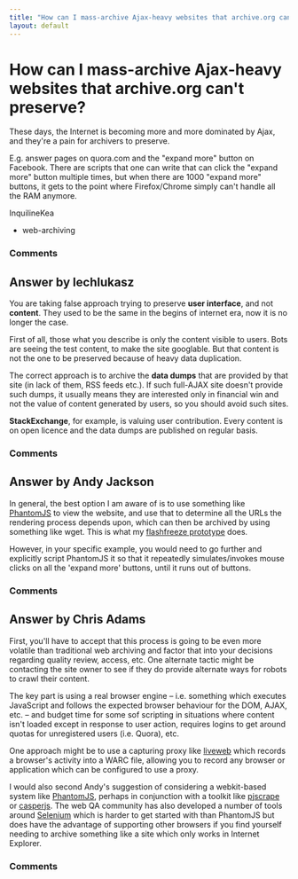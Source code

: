 ```yaml
---
title: "How can I mass-archive Ajax-heavy websites that archive.org can't preserve?"
layout: default
---
```

How can I mass-archive Ajax-heavy websites that archive.org can't preserve?
=====================
These days, the Internet is becoming more and more dominated by Ajax,
and they're a pain for archivers to preserve.

E.g. answer pages on quora.com and the "expand more" button on Facebook.
There are scripts that one can write that can click the "expand more"
button multiple times, but when there are 1000 "expand more" buttons, it
gets to the point where Firefox/Chrome simply can't handle all the RAM
anymore.

InquilineKea

<ul class="tags"><li class="tag">web-archiving</li></ul>

### Comments ###


Answer by lechlukasz
----------------
You are taking false approach trying to preserve **user interface**, and
not **content**. They used to be the same in the begins of internet era,
now it is no longer the case.

First of all, those what you describe is only the content visible to
users. Bots are seeing the test content, to make the site googlable. But
that content is not the one to be preserved because of heavy data
duplication.

The correct approach is to archive the **data dumps** that are provided
by that site (in lack of them, RSS feeds etc.). If such full-AJAX site
doesn't provide such dumps, it usually means they are interested only in
financial win and not the value of content generated by users, so you
should avoid such sites.

**StackExchange**, for example, is valuing user contribution. Every
content is on open licence and the data dumps are published on regular
basis.

### Comments ###

Answer by Andy Jackson
----------------
In general, the best option I am aware of is to use something like
[PhantomJS](http://phantomjs.org/) to view the website, and use that to
determine all the URLs the rendering process depends upon, which can
then be archived by using something like wget. This is what my
[flashfreeze prototype](https://github.com/ukwa/flashfreeze) does.

However, in your specific example, you would need to go further and
explicitly script PhantomJS it so that it repeatedly simulates/invokes
mouse clicks on all the 'expand more' buttons, until it runs out of
buttons.

### Comments ###

Answer by Chris Adams
----------------
First, you'll have to accept that this process is going to be even more
volatile than traditional web archiving and factor that into your
decisions regarding quality review, access, etc. One alternate tactic
might be contacting the site owner to see if they do provide alternate
ways for robots to crawl their content.

The key part is using a real browser engine – i.e. something which
executes JavaScript and follows the expected browser behaviour for the
DOM, AJAX, etc. – and budget time for some sof scripting in situations
where content isn't loaded except in response to user action, requires
logins to get around quotas for unregistered users (i.e. Quora), etc.

One approach might be to use a capturing proxy like
[liveweb](https://github.com/internetarchive/liveweb) which records a
browser's activity into a WARC file, allowing you to record any browser
or application which can be configured to use a proxy.

I would also second Andy's suggestion of considering a webkit-based
system like [PhantomJS](http://www.phantomjs.org), perhaps in
conjunction with a toolkit like
[pjscrape](http://nrabinowitz.github.com/pjscrape/) or
[casperjs](http://casperjs.org/). The web QA community has also
developed a number of tools around [Selenium](http://seleniumhq.org/)
which is harder to get started with than PhantomJS but does have the
advantage of supporting other browsers if you find yourself needing to
archive something like a site which only works in Internet Explorer.

### Comments ###

